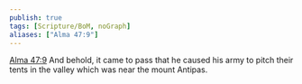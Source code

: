 ```yaml
---
publish: true
tags: [Scripture/BoM, noGraph]
aliases: ["Alma 47:9"]
---
```

[Alma 47:9](https://churchofjesuschrist.org/study/scriptures/bofm/alma/47?lang=eng&id=p9#p9) And behold, it came to pass that he caused his army to pitch their tents in the valley which was near the mount Antipas.
